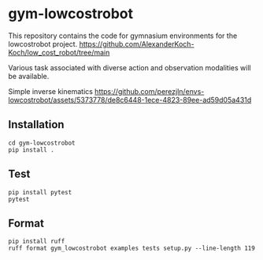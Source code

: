 # gym-lowcostrobot

This repository contains the code for gymnasium environments for the lowcostrobot project.
https://github.com/AlexanderKoch-Koch/low_cost_robot/tree/main

Various task associated with diverse action and observation modalities will be available.

Simple inverse kinematics
https://github.com/perezjln/envs-lowcostrobot/assets/5373778/de8c6448-1ece-4823-89ee-ad59d05a431d


## Installation

```
cd gym-lowcostrobot
pip install .
```

## Test

```
pip install pytest
pytest
```

## Format

```
pip install ruff
ruff format gym_lowcostrobot examples tests setup.py --line-length 119
```
